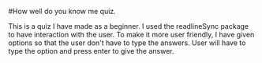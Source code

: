 #How well do you know me quiz.

This is a quiz I have made as a beginner. I used the readlineSync package to have interaction with the user. To make it more user friendly, I have given options so that the user don't have to type the answers. User will have to type the option and press enter to give the answer. 
